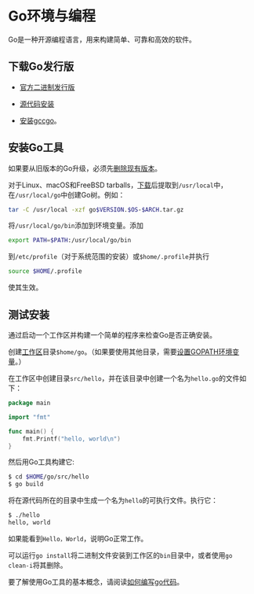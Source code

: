 # Go环境与编程

Go是一种开源编程语言，用来构建简单、可靠和高效的软件。

## 下载Go发行版
- [官方二进制发行版](https://golang.org/dl/)

- [源代码安装](https://golang.org/doc/install/source)

- [安装gccgo](https://golang.org/doc/install/gccgo)。

## 安装Go工具
如果要从旧版本的Go升级，必须先[删除现有版本](https://golang.org/doc/install#uninstall)。

对于Linux、macOS和FreeBSD tarballs，[下载](https://golang.org/dl/)后提取到`/usr/local`中，在`/usr/local/go`中创建Go树。例如：
```bash
tar -C /usr/local -xzf go$VERSION.$OS-$ARCH.tar.gz
```
将`/usr/local/go/bin`添加到环境变量。添加
```bash
export PATH=$PATH:/usr/local/go/bin
```
到`/etc/profile`（对于系统范围的安装）或`$home/.profile`并执行
```bash
source $HOME/.profile
```
使其生效。

## 测试安装
通过启动一个工作区并构建一个简单的程序来检查Go是否正确安装。

创建[工作区](https://golang.org/doc/code.html#Workspaces)目录`$home/go`。（如果要使用其他目录，需要[设置GOPATH环境变量](https://golang.org/wiki/SettingGOPATH)。）

在工作区中创建目录`src/hello`，并在该目录中创建一个名为`hello.go`的文件如下：
```go
package main

import "fmt"

func main() {
	fmt.Printf("hello, world\n")
}
```

然后用Go工具构建它:
```bash
$ cd $HOME/go/src/hello
$ go build
```

将在源代码所在的目录中生成一个名为`hello`的可执行文件。执行它：
```bash
$ ./hello
hello, world
```

如果能看到`Hello，World`，说明Go正常工作。

可以运行`go install`将二进制文件安装到工作区的`bin`目录中，或者使用`go clean-i`将其删除。

要了解使用Go工具的基本概念，请阅读[如何编写go代码](https://golang.org/doc/code.html)。
